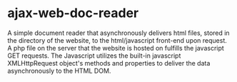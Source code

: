 ajax-web-doc-reader
===================

A simple document reader that asynchronously delivers html files, stored in the directory of the website, to the html/javascript front-end upon request. A php file on the server that the website is hosted on fulfills the javascript GET requests. The Javascript utilizes the built-in javascript XMLHttpRequest object's methods and properties to deliver the data asynchronously to the HTML DOM. 
